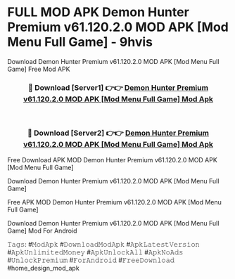 # FULL MOD APK Demon Hunter Premium v61.120.2.0 MOD APK [Mod Menu Full Game] - 9hvis
Download Demon Hunter Premium v61.120.2.0 MOD APK [Mod Menu Full Game] Free Mod APK

<div align="center">
<h3>🔴 Download [Server1] 👉👉 <a href="https://apk-comot.site?title=Demon_Hunter_Premium_v61.120.2.0_MOD_APK_[Mod_Menu_Full_Game]">Demon Hunter Premium v61.120.2.0 MOD APK [Mod Menu Full Game] Mod Apk</a></h3><br>

<h3>🔴 Download [Server2] 👉👉 <a href="https://apk-comot.site?title=Demon_Hunter_Premium_v61.120.2.0_MOD_APK_[Mod_Menu_Full_Game]">Demon Hunter Premium v61.120.2.0 MOD APK [Mod Menu Full Game] Mod Apk</a></h3>
</div>


Free Download APK MOD Demon Hunter Premium v61.120.2.0 MOD APK [Mod Menu Full Game]

Download Demon Hunter Premium v61.120.2.0 MOD APK [Mod Menu Full Game] 

Free APK MOD Demon Hunter Premium v61.120.2.0 MOD APK [Mod Menu Full Game] 

Download Demon Hunter Premium v61.120.2.0 MOD APK [Mod Menu Full Game] Mod For Android

𝚃𝚊𝚐𝚜: #𝙼𝚘𝚍𝙰𝚙𝚔 #𝙳𝚘𝚠𝚗𝚕𝚘𝚊𝚍𝙼𝚘𝚍𝙰𝚙𝚔 #𝙰𝚙𝚔𝙻𝚊𝚝𝚎𝚜𝚝𝚅𝚎𝚛𝚜𝚒𝚘𝚗 #𝙰𝚙𝚔𝚄𝚗𝚕𝚒𝚖𝚒𝚝𝚎𝚍𝙼𝚘𝚗𝚎𝚢 #𝙰𝚙𝚔𝚄𝚗𝚕𝚘𝚌𝚔𝙰𝚕𝚕 #𝙰𝚙𝚔𝙽𝚘𝙰𝚍𝚜 #𝚄𝚗𝚕𝚘𝚌𝚔𝙿𝚛𝚎𝚖𝚒𝚞𝚖 #𝙵𝚘𝚛𝙰𝚗𝚍𝚛𝚘𝚒𝚍 #𝙵𝚛𝚎𝚎𝙳𝚘𝚠𝚗𝚕𝚘𝚊𝚍 #home_design_mod_apk